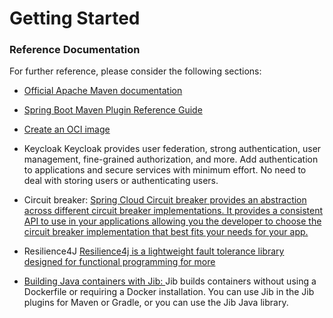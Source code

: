 # Getting Started




### Reference Documentation

For further reference, please consider the following sections:

* [Official Apache Maven documentation](https://maven.apache.org/guides/index.html)
* [Spring Boot Maven Plugin Reference Guide](https://docs.spring.io/spring-boot/docs/3.2.5/maven-plugin/reference/html/)
* [Create an OCI image](https://docs.spring.io/spring-boot/docs/3.2.5/maven-plugin/reference/html/#build-image)

* Keycloak
  Keycloak provides user federation, strong authentication, user management, fine-grained authorization, and more. Add authentication to applications and secure services with minimum effort. No need to deal with storing users or authenticating users.

* Circuit breaker:
  [Spring Cloud Circuit breaker provides an abstraction across different circuit breaker implementations. It provides a consistent API to use in your applications allowing you the developer to choose the circuit breaker implementation that best fits your needs for your app.](https://spring.io/projects/spring-cloud-circuitbreaker)

* Resilience4J
 [Resilience4j is a lightweight fault tolerance library designed for functional programming for more](https://resilience4j.readme.io/docs/getting-started)

* [Building Java containers with Jib: ](https://cloud.google.com/java/getting-started/jib)
  Jib builds containers without using a Dockerfile or requiring a Docker installation. You can use Jib in the Jib plugins for Maven or Gradle, or you can use the Jib Java library.